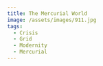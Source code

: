```yaml
---
title: The Mercurial World
image: /assets/images/911.jpg
tags:
  - Crisis
  - Grid
  - Modernity
  - Mercurial
---
```

